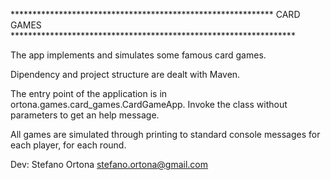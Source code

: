 ************************************************************ CARD GAMES *****************************************************************

The app implements and simulates some famous card games.

Dipendency and project structure are dealt with Maven.

The entry point of the application is in ortona.games.card_games.CardGameApp. Invoke the class without parameters to get an help message.

All games are simulated through printing to standard console messages for each 
player, for each round.

Dev:    Stefano Ortona stefano.ortona@gmail.com
